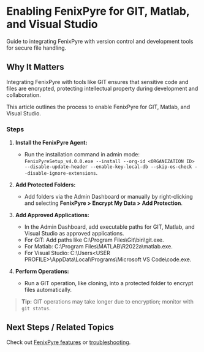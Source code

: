 # Enabling FenixPyre for GIT, Matlab, and Visual Studio

Guide to integrating FenixPyre with version control and development tools for secure file handling.


## Why It Matters
Integrating FenixPyre with tools like GIT ensures that sensitive code and files are encrypted, protecting intellectual property during development and collaboration.

This article outlines the process to enable FenixPyre for GIT, Matlab, and Visual Studio.

### Steps
1. **Install the FenixPyre Agent:**
   - Run the installation command in admin mode: `FenixPyreSetup_v4.0.0.exe --install --org-id <ORGANIZATION ID> --disable-update-header --enable-key-local-db --skip-os-check --disable-ignore-extensions`.

2. **Add Protected Folders:**
   - Add folders via the Admin Dashboard or manually by right-clicking and selecting **FenixPyre > Encrypt My Data > Add Protection**.

3. **Add Approved Applications:**
   - In the Admin Dashboard, add executable paths for GIT, Matlab, and Visual Studio as approved applications.
   - For GIT: Add paths like C:\Program Files\Git\bin\git.exe.
   - For Matlab: C:\Program Files\MATLAB\R2022a\matlab.exe.
   - For Visual Studio: C:\Users\<USER PROFILE>\AppData\Local\Programs\Microsoft VS Code\code.exe.

4. **Perform Operations:**
   - Run a GIT operation, like cloning, into a protected folder to encrypt files automatically.
   <!-- IMG: ./media/features/git-clone-success.png | Alt: Successful GIT clone operation -->

> **Tip:** GIT operations may take longer due to encryption; monitor with `git status`.

## Next Steps / Related Topics
Check out [FenixPyre features](07-features/index.md) or [troubleshooting](09-troubleshooting-&-faq/index.md).